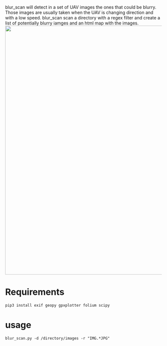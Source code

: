 blur_scan will detect in a set of UAV images the ones that could be blurry. Those images are usually taken when the UAV is changing direction and with a low speed. 
blur_scan scan a directory with a regex filter and create a list of potentially blurry iamges and an html map with the images. 
<img src="https://github.com/IPGP/UAV_images_blur_detection/blob/main/map_exemple.png" width="800px" height="auto">


# Requirements
`pip3 install exif geopy gpxplotter folium scipy`

# usage
`blur_scan.py -d /directory/images -r "IMG.*JPG"`
